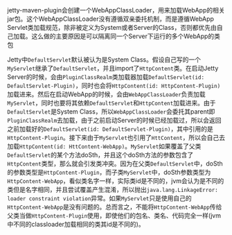 jetty-maven-plugin会创建一个WebAppClassLoader，用来加载WebApp的相关jar包。这个WebAppClassLoader没有遵循双亲委托机制，而是遵循WebApp Servlet类加载规范，除非被定义为System或者Server的Class，否则都优先由自己加载。这么做的主要原因是可以隔离同一个Server下运行的多个WebApp的类包

Jetty中`DefaultServlet`默认被认为是System Class。假设自己写的一个`MyServlet`继承了`DefaultServlet`，并且import了`HttpContent`类。在启动Jetty Server的时候，会由`PluginClassRealm`类加载器加载`DefaultServlet(id: DefaultServlet-Plugin)`，同时也会将`HttpContent(id: HttpContent-Plugin)`加载进来。然后在启动WebApp的时候，会由`WebAppClassLoader`负责加载`MyServlet`，同时也要将其依赖`DefaultServlet`和`HttpContent`加载进来。由于`DefaultServlet`是System Class，所以`WebAppClassLoader`会委托其parent即`PluginClassRealm`去加载，由于之前启动Server的时候已经加载过，所以会返回之前加载好的`DefaultServlet(id: DefaultServlet-Plugin)`，其中引用的是`HttpContent-Plugin`。接下来由于`MyServlet`也引用了`HttContent`，所以会自己去加载`HttpContent(id: HttContent-WebApp)`。`MyServlet`如果覆盖了父类`DefaultServlet`的某个方法doSth，并且这个doSth方法的参数包含了`HttpContent`类型，那么就会引发类冲突。因为在父类`DefaultServlet`中，doSth的参数类型是`HttpContent-Plugin`，而子类`MyServlet`中，doSth参数类型为`HttpContent-WebApp`，看似类名字一样，实际类id是不同的，jvm会认为是不同的类但是名字相同，并且尝试覆盖产生混淆，所以抛出`java.lang.LinkageError: loader constraint violation`异常。如果`MyServlet`只是使用自己的`HttpContent-WebApp`是没有问题的。总而言之，不能将`HttpContent-WebApp`传给父类当做`HttpContent-Plugin`使用，即使他们的包名、类名、代码完全一样(jvm中不同的classloader加载相同的类其id是不同的)。
